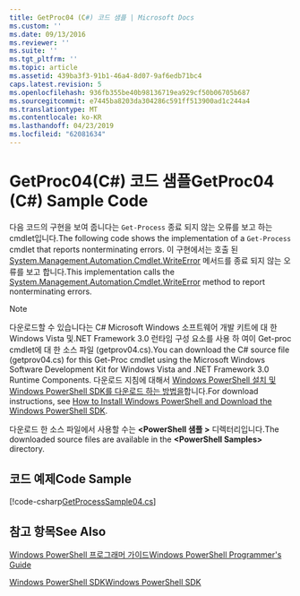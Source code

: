 ```yaml
---
title: GetProc04 (C#) 코드 샘플 | Microsoft Docs
ms.custom: ''
ms.date: 09/13/2016
ms.reviewer: ''
ms.suite: ''
ms.tgt_pltfrm: ''
ms.topic: article
ms.assetid: 439ba3f3-91b1-46a4-8d07-9af6edb71bc4
caps.latest.revision: 5
ms.openlocfilehash: 936fb355be40b98136719ea929cf50b06705b687
ms.sourcegitcommit: e7445ba8203da304286c591ff513900ad1c244a4
ms.translationtype: MT
ms.contentlocale: ko-KR
ms.lasthandoff: 04/23/2019
ms.locfileid: "62081634"
---
```

# <a name="getproc04-c-sample-code"></a><span data-ttu-id="2abe0-102">GetProc04(C#) 코드 샘플</span><span class="sxs-lookup"><span data-stu-id="2abe0-102">GetProc04 (C#) Sample Code</span></span>

<span data-ttu-id="2abe0-103">다음 코드의 구현을 보여 줍니다는 `Get-Process` 종료 되지 않는 오류를 보고 하는 cmdlet입니다.</span><span class="sxs-lookup"><span data-stu-id="2abe0-103">The following code shows the implementation of a `Get-Process` cmdlet that reports nonterminating errors.</span></span> <span data-ttu-id="2abe0-104">이 구현에서는 호출 된 [System.Management.Automation.Cmdlet.WriteError](/dotnet/api/System.Management.Automation.Cmdlet.WriteError) 메서드를 종료 되지 않는 오류를 보고 합니다.</span><span class="sxs-lookup"><span data-stu-id="2abe0-104">This implementation calls the [System.Management.Automation.Cmdlet.WriteError](/dotnet/api/System.Management.Automation.Cmdlet.WriteError) method to report nonterminating errors.</span></span>

> [!NOTE]
> <span data-ttu-id="2abe0-105">다운로드할 수 있습니다는 C# Microsoft Windows 소프트웨어 개발 키트에 대 한 Windows Vista 및.NET Framework 3.0 런타임 구성 요소를 사용 하 여이 Get-proc cmdlet에 대 한 소스 파일 (getprov04.cs).</span><span class="sxs-lookup"><span data-stu-id="2abe0-105">You can download the C# source file (getprov04.cs) for this Get-Proc cmdlet using the Microsoft Windows Software Development Kit for Windows Vista and .NET Framework 3.0 Runtime Components.</span></span> <span data-ttu-id="2abe0-106">다운로드 지침에 대해서 [Windows PowerShell 설치 및 Windows PowerShell SDK를 다운로드 하는 방법을](/powershell/developer/installing-the-windows-powershell-sdk)합니다.</span><span class="sxs-lookup"><span data-stu-id="2abe0-106">For download instructions, see [How to Install Windows PowerShell and Download the Windows PowerShell SDK](/powershell/developer/installing-the-windows-powershell-sdk).</span></span>
>
> <span data-ttu-id="2abe0-107">다운로드 한 소스 파일에서 사용할 수는  **\<PowerShell 샘플 >** 디렉터리입니다.</span><span class="sxs-lookup"><span data-stu-id="2abe0-107">The downloaded source files are available in the **\<PowerShell Samples>** directory.</span></span>

## <a name="code-sample"></a><span data-ttu-id="2abe0-108">코드 예제</span><span class="sxs-lookup"><span data-stu-id="2abe0-108">Code Sample</span></span>

[!code-csharp[GetProcessSample04.cs](../../powershell-sdk-samples/SDK-2.0/csharp/GetProcessSample04/GetProcessSample04.cs#L11-L98 "GetProcessSample04.cs")]

## <a name="see-also"></a><span data-ttu-id="2abe0-109">참고 항목</span><span class="sxs-lookup"><span data-stu-id="2abe0-109">See Also</span></span>

[<span data-ttu-id="2abe0-110">Windows PowerShell 프로그래머 가이드</span><span class="sxs-lookup"><span data-stu-id="2abe0-110">Windows PowerShell Programmer's Guide</span></span>](./windows-powershell-programmer-s-guide.md)

[<span data-ttu-id="2abe0-111">Windows PowerShell SDK</span><span class="sxs-lookup"><span data-stu-id="2abe0-111">Windows PowerShell SDK</span></span>](../windows-powershell-reference.md)